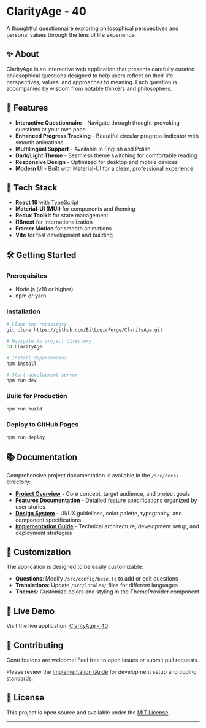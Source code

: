 # ClarityAge - 40

A thoughtful questionnaire exploring philosophical perspectives and personal values through the lens of life experience.

## ✨ About

ClarityAge is an interactive web application that presents carefully curated philosophical questions designed to help users reflect on their life perspectives, values, and approaches to meaning. Each question is accompanied by wisdom from notable thinkers and philosophers.

## 🎯 Features

- **Interactive Questionnaire** - Navigate through thought-provoking questions at your own pace
- **Enhanced Progress Tracking** - Beautiful circular progress indicator with smooth animations
- **Multilingual Support** - Available in English and Polish
- **Dark/Light Theme** - Seamless theme switching for comfortable reading
- **Responsive Design** - Optimized for desktop and mobile devices
- **Modern UI** - Built with Material-UI for a clean, professional experience

## 🚀 Tech Stack

- **React 19** with TypeScript
- **Material-UI (MUI)** for components and theming
- **Redux Toolkit** for state management
- **i18next** for internationalization
- **Framer Motion** for smooth animations
- **Vite** for fast development and building

## 🛠️ Getting Started

### Prerequisites

- Node.js (v18 or higher)
- npm or yarn

### Installation

```bash
# Clone the repository
git clone https://github.com/BitLogicForge/ClarityAge.git

# Navigate to project directory
cd ClarityAge

# Install dependencies
npm install

# Start development server
npm run dev
```

### Build for Production

```bash
npm run build
```

### Deploy to GitHub Pages

```bash
npm run deploy
```

## 📚 Documentation

Comprehensive project documentation is available in the `/src/docs/` directory:

- **[Project Overview](src/docs/base.md)** - Core concept, target audience, and project goals
- **[Features Documentation](src/docs/features.md)** - Detailed feature specifications organized by user stories
- **[Design System](src/docs/design.md)** - UI/UX guidelines, color palette, typography, and component specifications
- **[Implementation Guide](src/docs/implementation.md)** - Technical architecture, development setup, and deployment strategies

## 🎨 Customization

The application is designed to be easily customizable:

- **Questions**: Modify `/src/config/base.ts` to add or edit questions
- **Translations**: Update `/src/locales/` files for different languages
- **Themes**: Customize colors and styling in the ThemeProvider component

## 📱 Live Demo

Visit the live application: [ClarityAge - 40](https://bitlogicforge.github.io/ClarityAge)

## 🤝 Contributing

Contributions are welcome! Feel free to open issues or submit pull requests.

Please review the [Implementation Guide](src/docs/implementation.md) for development setup and coding standards.

## 📄 License

This project is open source and available under the [MIT License](LICENSE).

---
